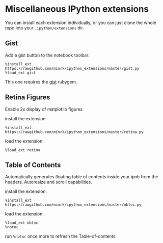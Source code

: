 # Miscellaneous IPython extensions

You can install each extension individually, or you can just clone the whole repo into your `.ipython/extensions` dir.

## Gist

Add a gist button to the notebook toolbar:

    %install_ext https://rawgithub.com/minrk/ipython_extensions/master/gist.py
    %load_ext gist

This one requires the [gist](https://github.com/defunkt/gist) rubygem.

## Retina Figures

Enable 2x display of matplotlib figures

install the extension:

    %install_ext https://rawgithub.com/minrk/ipython_extensions/master/retina.py

load the extension:

    %load_ext retina

## Table of Contents 

Automatically generates floating table of contents inside your ipnb from the headers.
Autoresize and scroll capabilities.

install the extension:

    %install_ext https://rawgithub.com/minrk/ipython_extensions/master/nbtoc.py

load the extension:

    %load_ext nbtoc
    %nbtoc

run `%nbtoc` once more to refresh the Table-of-contents


    
